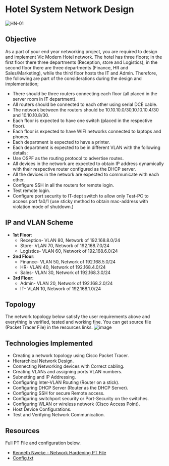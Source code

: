 # Hotel System Network Design
![HN-01](https://github.com/KennethNweke/Hotel-System-Network-Design/assets/88651458/93be82bf-4533-469e-bf04-81a1719d264c)

## Objective
As a part of your end year networking project, you are required to design and implement Vic Modern Hotel network. The hotel has three floors; in the first floor there three departments (Reception, store and Logistics), in the second floor there are three departments (Finance, HR and Sales/Marketing), while the third floor hosts the IT and Admin. Therefore, the following are part of the considerations during the design and implementation;

- There should be three routers connecting each floor (all placed in the server room in IT department).
- All routers should be connected to each other using serial DCE cable.
- The network between the routers should be 10.10.10.0/30,10.10.10.4/30 and 10.10.10.8/30.
- Each floor is expected to have one switch (placed in the respective floor).
- Each floor is expected to have WIFI networks connected to laptops and phones.
- Each department is expected to have a printer.
- Each department is expected to be in different VLAN with the following details;
- Use OSPF as the routing protocol to advertise routes.
- All devices in the network are expected to obtain IP address dynamically with their respective router configured as the DHCP server.
- All the devices in the network are expected to communicate with each other.
- Configure SSH in all the routers for remote login.
- Test remote login.
- Configure port security to IT-dept switch to allow only Test-PC to access port fa0/1 (use sticky method to obtain mac-address with violation mode of shutdown.)



## IP and VLAN Scheme 
- **1st Floor**:
  - Reception- VLAN 80, Network of 192.168.8.0/24
  - Store- VLAN 70, Network of 192.168.7.0/24
  - Logistics- VLAN 60, Network of 192.168.6.0/24
- **2nd Floor**:
  - Finance- VLAN 50, Network of 192.168.5.0/24
  - HR- VLAN 40, Network of 192.168.4.0/24
  - Sales- VLAN 30, Network of 192.168.3.0/24
- **3rd Floor**:
  - Admin- VLAN 20, Network of 192.168.2.0/24
  - IT- VLAN 10, Network of 192.168.1.0/24


## Topology
The network topology below satisfy the user requirements above and everything is verified, tested and working fine. You can get source file (Packet Tracer File) in the resources links.
![image](https://github.com/KennethNweke/Hotel-System-Network-Design/assets/88651458/17caf6b5-f9e0-46eb-b2cc-0f534e116a3d)

## Technologies Implemented
- Creating a network topology using Cisco Packet Tracer.
- Hierarchical Network Design.
- Connecting Networking devices with Correct cabling.
- Creating VLANs and assigning ports VLAN numbers.
- Subnetting and IP Addressing.
- Configuring Inter-VLAN Routing (Router on a stick).
- Configuring DHCP Server (Router as the DHCP Server).
- Configuring SSH for secure Remote access.
- Configuring switchport security or Port-Security on the switches.
- Configuring WLAN or wireless network (Cisco Access Point).
- Host Device Configurations.
- Test and Verifying Network Communication.

## Resources
Full PT File and configuration below.
  - [Kenneth Nweke - Network Hardening PT File](https://drive.google.com/file/d/1ZJwp-Z3rRDbh8n58imAnzo5Y1MMunBJO/view?usp=sharing)
  -  [Config.txt](https://github.com/user-attachments/files/16028626/Config.txt)
